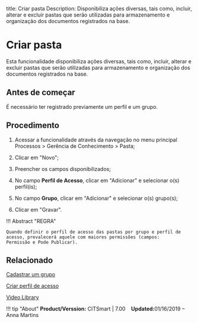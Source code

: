 title: Criar pasta
Description: Disponibiliza ações diversas, tais como, incluir, alterar e excluir pastas que serão utilizadas para armazenamento e organização dos documentos registrados na base.
# Criar pasta

Esta funcionalidade disponibiliza ações diversas, tais como, incluir, alterar e
excluir pastas que serão utilizadas para armazenamento e organização dos
documentos registrados na base.

Antes de começar
--------------------

É necessário ter registrado previamente um perfil e um grupo.

Procedimento
----------------

1.  Acessar a funcionalidade através da navegação no menu principal
    Processos \> Gerência de Conhecimento \> Pasta;

2.  Clicar em "Novo";

3.  Preencher os campos disponibilizados;

4.  No campo **Perfil de Acesso**, clicar em "Adicionar" e selecionar o(s)
    perfil(is);

5.  No campo **Grupo**, clicar em "Adicionar" e selecionar o(s) grupo(s);

6.  Clicar em "Gravar".


!!! Abstract "REGRA"

    Quando definir o perfil de acesso das pastas por grupo e perfil de acesso, prevalecerá aquele com maiores permissões (campos:           Permissão e Pode Publicar).


Relacionado
-----------

[Cadastrar um grupo](/pt-br/citsmart-7/initial-settings/access-settings/user/register-groups.html)

[Criar perfil de acesso](/pt-br/citsmart-7/initial-settings/access-settings/profile/create-profile-access.html)


<i class='fa fa-youtube-play  fa-2x' style='color:#97ce17;vertical-align: middle;'> </i> [Video Library](https://www.youtube.com/playlist?list=PLB5qK2uzf2RMbaWr-pRsc9bsaVnc_xTzd)

!!! tip "About"
    <b>Product/Verssion:</b> CITSmart | 7.00 &nbsp;&nbsp;
    <b>Updated:</b>01/16/2019 – Anna Martins 
